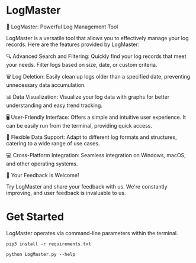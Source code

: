 # LogMaster




🚀 LogMaster: Powerful Log Management Tool

LogMaster is a versatile tool that allows you to effectively manage your log records. Here are the features provided by LogMaster:

🔍 Advanced Search and Filtering: Quickly find your log records that meet your needs. Filter logs based on size, date, or custom criteria.

🗑️ Log Deletion: Easily clean up logs older than a specified date, preventing unnecessary data accumulation.

📊 Data Visualization: Visualize your log data with graphs for better understanding and easy trend tracking.

🖥️ User-Friendly Interface: Offers a simple and intuitive user experience. It can be easily run from the terminal, providing quick access.

🔄 Flexible Data Support: Adapt to different log formats and structures, catering to a wide range of use cases.

💻 Cross-Platform Integration: Seamless integration on Windows, macOS, and other operating systems.

📣 Your Feedback Is Welcome!

Try LogMaster and share your feedback with us. We're constantly improving, and user feedback is invaluable to us.

# Get Started

LogMaster operates via command-line parameters within the terminal.

`pip3 install -r requirements.txt`

`python LogMaster.py --help`

